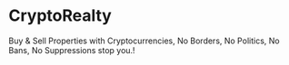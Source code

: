 # CryptoRealty
Buy &amp; Sell Properties with Cryptocurrencies, No Borders, No Politics, No Bans, No Suppressions stop you.!
